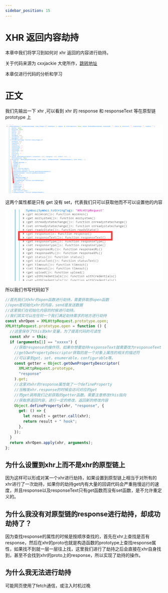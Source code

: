 ```yaml
---
sidebar_position: 15
---
```


# XHR 返回内容劫持

本章中我们将学习到如何对 xhr 返回的内容进行劫持。

关于代码来源为 cxxjackie 大佬所作，[跳转地址](https://bbs.tampermonkey.net.cn/thread-1062-1-1.html)

本章仅进行代码的分析和学习

# 正文

我们先输出一下 xhr ,可以看到 xhr 的 response 和 responseText 等在原型链 prototype 上

![](./img/14/1.png)

这两个属性都是只有 get 没有 set，代表我们只可以获取他而不可以设置他的内容

![](./img/14/2.png)

所以我们书写代码如下

```js
//首先我们对xhr的open函数进行劫持，需要获取原open函数
//open是初始化xhr的内容，send是发送数据
//这里我们在初始化内容的时候进行劫持。
//我们其实可以在任何一个我们满足劫持需求的地方进行劫持
const xhrOpen = XMLHttpRequest.prototype.open;
XMLHttpRequest.prototype.open = function () {
  //这里保存了this到xhr变量，为了提高代码的可读性
  const xhr = this;
  if (arguments[1] == "xxxxx") {
    //获取response的操作符，如果你想要劫持responseText就需要改为responseText
    //getOwnPropertyDescriptor获取的是一个对象上属性的相关的描述符
    //可以拿到get，set，enumerable，configurable等。
    const getter = Object.getOwnPropertyDescriptor(
      XMLHttpRequest.prototype,
      "response"
    ).get;
    //这里对xhr的response属性做了一个defineProperty
    //当触发xhr.response的时候会访问对应的get
    //而get调用我们之前获取的getter函数，需要注意修改this指向
    //获取原返回内容，进行一定的修改，返回新的修改内容
    Object.defineProperty(xhr, "response", {
      get: () => {
        let result = getter.call(xhr);
        return result + " hook";
      },
    });
  }
  return xhrOpen.apply(xhr, arguments);
};
```

## 为什么设置到xhr上而不是xhr的原型链上

因为这样可以形成对某一个xhr进行劫持，如果设置到原型链上相当于对所有的xhr进行了一次劫持，如果你的劫持get内有大量的回调代码会严重拖慢运行的速度，并且response以及responseText只有get函数而没有set函数，是不允许重定义的。

## 为什么我没有对原型链的response进行劫持，却成功劫持了？

因为查找response的属性的时候是按顺序查找的，首先在xhr上查找是否有response，然后在xhr的proto也就是构造函数的prototype上查找response属性，如果找不到就一层一层往上找，这里我们进行了劫持之后会直接在xhr自身找到，甚至不会找到xhr的proto上的response，所以实现了劫持的操作。

## 为什么我无法进行劫持

可能网页使用了fetch通信，或注入时机过晚
